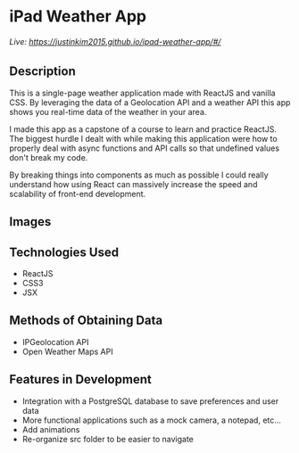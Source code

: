 # iPad Weather App

###### Live: https://justinkim2015.github.io/ipad-weather-app/#/

## Description

This is a single-page weather application made with ReactJS and vanilla CSS.  By leveraging the data of a Geolocation API and a weather API this app shows you real-time data of the weather in your area.    

I made this app as a capstone of a course to learn and practice ReactJS.  The biggest hurdle I dealt with while making this application were how to properly deal with async functions and API calls so that undefined values don't break my code.

By breaking things into components as much as possible I could really understand how using React can massively increase the speed and scalability of front-end development.  

## Images

## Technologies Used
- ReactJS
- CSS3
- JSX

## Methods of Obtaining Data
- IPGeolocation API
- Open Weather Maps API

## Features in Development
- Integration with a PostgreSQL database to save preferences and user data
- More functional applications such as a mock camera, a notepad, etc...
- Add animations
- Re-organize src folder to be easier to navigate